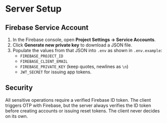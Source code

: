# Server Setup

## Firebase Service Account

1. In the Firebase console, open **Project Settings → Service Accounts**.
2. Click **Generate new private key** to download a JSON file.
3. Populate the values from that JSON into `.env` as shown in `.env.example`:
   - `FIREBASE_PROJECT_ID`
   - `FIREBASE_CLIENT_EMAIL`
   - `FIREBASE_PRIVATE_KEY` (keep quotes, newlines as `\n`)
   - `JWT_SECRET` for issuing app tokens.

## Security

All sensitive operations require a verified Firebase ID token. The client triggers OTP with Firebase, but the server always verifies the ID token before creating accounts or issuing reset tokens. The client never decides on its own.

